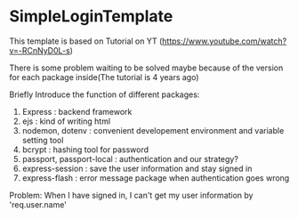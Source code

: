 # SimpleLoginTemplate
This template is based on Tutorial on YT
(https://www.youtube.com/watch?v=-RCnNyD0L-s)

There is some problem waiting to be solved maybe because of the version for each package inside(The tutorial is 4 years ago)

Briefly Introduce the function of different packages:
1. Express : backend framework
2. ejs : kind of writing html
3. nodemon, dotenv : convenient developement environment and variable setting tool
4. bcrypt : hashing tool for password
5. passport, passport-local : authentication and our strategy?
6. express-session : save the user information and stay signed in
7. express-flash : error message package when authentication goes wrong

Problem:
When I have signed in, I can't get my user information by 'req.user.name'